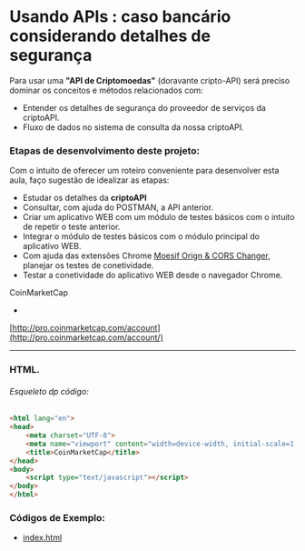 #  Usando APIs : caso bancário considerando detalhes de segurança

Para usar uma  **"API de Criptomoedas"** (doravante cripto-API) será preciso dominar os conceitos e métodos relacionados com:

 * Entender os detalhes de segurança do proveedor de serviços da criptoAPI.
 * Fluxo de dados no sistema de consulta da nossa criptoAPI. 
  
### Etapas de desenvolvimento deste projeto:

Com o intuito de oferecer um roteiro conveniente para desenvolver esta aula, faço sugestão de idealizar as etapas:
 * Estudar os detalhes da **criptoAPI**
 * Consultar, com ajuda do POSTMAN, a API anterior.
 * Criar um aplicativo WEB com um módulo de testes básicos com o intuito de repetir o teste anterior.
 * Integrar o módulo de testes básicos com o módulo principal do aplicativo WEB.
 * Com ajuda das extensões Chrome [Moesif Orign & CORS Changer](https://chrome.google.com/webstore/detail/moesif-origin-cors-change/digfbfaphojjndkpccljibejjbppifbc/related?hl=pt-BR&authuser=1), planejar os testes de conetividade.
 *  Testar a conetividade do aplicativo WEB desde o navegador Chrome. 

 
 CoinMarketCap


 * 
  [http://pro.coinmarketcap.com/account](http://pro.coinmarketcap.com/account/)
 
 
 ___

### HTML.
###### Esqueleto dp código:

~~~html
<html lang="en">
<head>
    <meta charset="UTF-8">
    <meta name="viewport" content="width=device-width, initial-scale=1.0">
    <title>CoinMarketCap</title>
</head>
<body>
    <script type="text/javascript"></script>
</body>
</html>
~~~

### Códigos de Exemplo:


* [index.html](https://raw.githubusercontent.com/julian-gamboa-bahia/exemplo-api-token/master/index.html)

